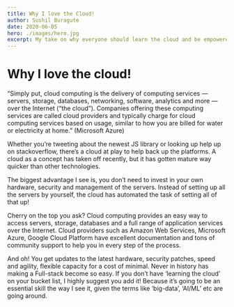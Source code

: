 ```yaml
---
title: Why I love the Cloud!
author: Sushil Buragute
date: 2020-06-05
hero: ./images/hero.jpg
excerpt: My take on why everyone should learn the cloud and be empowered by it!
---
```


# Why I love the cloud!

“Simply put, cloud computing is the delivery of computing services — servers, storage, databases, networking, software, analytics and more — over the Internet (“the cloud”). Companies offering these computing services are called cloud providers and typically charge for cloud computing services based on usage, similar to how you are billed for water or electricity at home.” (Microsoft Azure)

Whether you’re tweeting about the newest JS library or looking up help up on stackoverflow, there’s a cloud at play to help back up the platforms. A cloud as a concept has taken off recently, but it has gotten mature way quicker than other technologies.

The biggest advantage I see is, you don’t need to invest in your own hardware, security and management of the servers. Instead of setting up all the servers by yourself, the cloud has automated the task of setting all of that up!

Cherry on the top you ask? Cloud computing provides an easy way to access servers, storage, databases and a full range of application services over the Internet. Cloud providers such as Amazon Web Services, Microsoft Azure, Google Cloud Platform have excellent documentation and tons of community support to help you in every step of the process.

And oh! You get updates to the latest hardware, security patches, speed and agility, flexible capacity for a cost of minimal. Never in history has making a Full-stack become so easy.
If you don’t have ‘learning the cloud’ on your bucket list, I highly suggest you add it! Because it’s going to be an essential skill the way I see it, given the terms like ‘big-data’, ‘AI/ML’ etc are going around.
